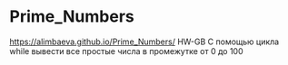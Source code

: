 # Prime_Numbers
https://alimbaeva.github.io/Prime_Numbers/ HW-GB
С помощью цикла while вывести все простые числа в промежутке от 0 до 100
